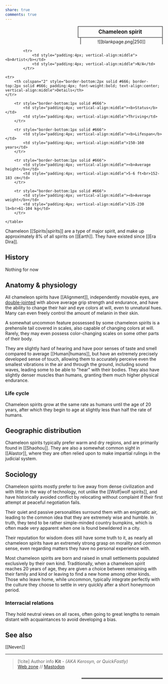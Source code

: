 ```yaml
---
share: true
comments: true
---
```


<div>
  <span style="float:right; width:260px; margin-left:14px; border:2px solid #666; line-height:1.5; font-size:larger; font-weight:bold; text-align:center; padding:4px">Chameleon spirit</span>
  </div>

  <span style="float:right; clear:right; width:260px; margin-left:14px; border-left:2px solid #666; border-right:2px solid #666; border-collapse:collapse; text-align:center; padding-top:4px">![[blankpage.png|250]]</span>

  <div class="" style="float:right; clear:right">
    <table class="" style="float:right; clear:right; width:260px; margin-left:14px; margin-bottom:7px; border:2px solid #666; border-collapse:collapse; line-height:1.5; font-size:small">
			
			<tr>
				<td style="padding:4px; vertical-align:middle"><b>Artist</b></td>
				<td style="padding:4px; vertical-align:middle">N/A</td>
			</tr>
	
	<tr>
		<th colspan="2" style="border-bottom:2px solid #666; border-top:2px solid #666; padding:4px; font-weight:bold; text-align:center; vertical-align:middle">Details</th>
	</tr>
	
		<tr style="border-bottom:1px solid #666">
			<td style="padding:4px; vertical-align:middle"><b>Status</b></td>
			<td style="padding:4px; vertical-align:middle">Thriving</td>
		</tr>
	
		<tr style="border-bottom:1px solid #666">
			<td style="padding:4px; vertical-align:middle"><b>Lifespan</b></td>
			<td style="padding:4px; vertical-align:middle">150-160 years</td>
		</tr>
	
		<tr style="border-bottom:1px solid #666">
			<td style="padding:4px; vertical-align:middle"><b>Average height</b></td>
			<td style="padding:4px; vertical-align:middle">5-6 ft<br>152-183 cm</td>
		</tr>
		
		<tr style="border-bottom:1px solid #666">
			<td style="padding:4px; vertical-align:middle"><b>Average weight</b></td>
			<td style="padding:4px; vertical-align:middle">135-230 lb<br>61-104 kg</td>
		</tr>
		
    </table>
  </div>

Chameleon [[Spirits|spirits]] are a type of major spirit, and make up approximately 8% of all spirits on [[Earth]]. They have existed since [[Era Dira]].

## History

Nothing for now

## Anatomy & physiology

All chameleon spirits have [[Alignment]], independently movable eyes, are [double-jointed](https://en.wikipedia.org/wiki/Hypermobility_(joints)) with above average grip strength and endurance, and have the ability to change their hair and eye colors at will, even to unnatural hues. Many can even freely control the amount of melanin in their skin.

A somewhat uncommon feature possessed by some chameleon spirits is a prehensile tail covered in scales, also capable of changing colors at will. Rarely, they may even possess color-changing scales on some other parts of their body.

They are slightly hard of hearing and have poor senses of taste and smell compared to average [[Human|humans]], but have an extremely precisely developed sense of touch, allowing them to accurately perceive even the smallest vibrations in the air and through the ground, including sound waves, leading some to be able to "hear" with their bodies. They also have slightly denser muscles than humans, granting them much higher physical endurance.

### Life cycle

Chameleon spirits grow at the same rate as humans until the age of 20 years, after which they begin to age at slightly less than half the rate of humans.

## Geographic distribution

Chameleon spirits typically prefer warm and dry regions, and are primarily found in [[Shaohou]]. They are also a somewhat common sight in [[Alastor]], where they are often relied upon to make impartial rulings in the judicial system.

## Sociology

Chameleon spirits mostly prefer to live away from dense civilization and with little in the way of technology, not unlike the [[Wolf|wolf spirits]], and have historically avoided conflict by relocating without complaint if their first attempt at peaceful negotiation fails.

Their quiet and passive personalities surround them with an enigmatic air, leading to the common idea that they are extremely wise and humble. In truth, they tend to be rather simple-minded country bumpkins, which is often made very apparent when one is found bewildered in a city.

Their reputation for wisdom does still have some truth to it, as nearly all chameleon spirits have an extremely strong grasp on morality and common sense, even regarding matters they have no personal experience with.

Most chameleon spirits are born and raised in small settlements populated exclusively by their own kind. Traditionally, when a chameleon spirit reaches 20 years of age, they are given a choice between remaining with their family and kind or leaving to find a new home among other kinds. Those who leave home, while uncommon, typically integrate perfectly with the culture they choose to settle in very quickly after a short honeymoon period.

### Interracial relations

They hold neutral views on all races, often going to great lengths to remain distant with acquaintances to avoid developing a bias.

## See also

[[Neven]]

-----
> [!cite] Author info
> **Kit** - *(AKA Kerosyn, or QuickFastly)*\
> [Web zone](https://kitabe.link) // [Mastodon](https://social.tripulse.net/@kit)